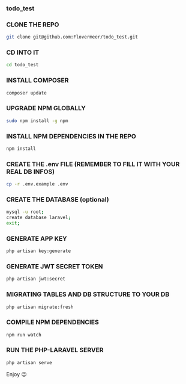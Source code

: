### todo_test

### CLONE THE REPO
```bash 
git clone git@github.com:Flovermeer/todo_test.git
```

### CD INTO IT
```bash 
cd todo_test
```

### INSTALL COMPOSER
```bash 
composer update
```

### UPGRADE NPM GLOBALLY
```bash 
sudo npm install -g npm
```

### INSTALL NPM DEPENDENCIES IN THE REPO
```bash 
npm install
```

### CREATE THE .env FILE (REMEMBER TO FILL IT WITH YOUR REAL DB INFOS)
```bash 
cp -r .env.example .env
```

### CREATE THE DATABASE (optional)
```bash 
mysql -u root;
create database laravel;
exit;
```

### GENERATE APP KEY
```bash 
php artisan key:generate
```

### GENERATE JWT SECRET TOKEN
```bash 
php artisan jwt:secret
```

### MIGRATING TABLES AND DB STRUCTURE TO YOUR DB
```bash 
php artisan migrate:fresh
```

### COMPILE NPM DEPENDENCIES
```bash 
npm run watch
```

### RUN THE PHP-LARAVEL SERVER
```bash 
php artisan serve
```

Enjoy :wink:
